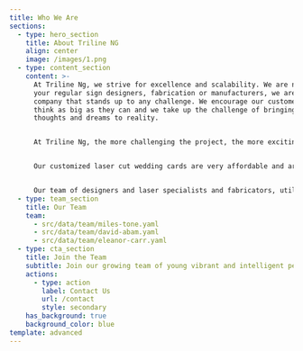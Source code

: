 ```yaml
---
title: Who We Are
sections:
  - type: hero_section
    title: About Triline NG
    align: center
    image: /images/1.png
  - type: content_section
    content: >-
      At Triline Ng, we strive for excellence and scalability. We are not just
      your regular sign designers, fabrication or manufacturers, we are a
      company that stands up to any challenge. We encourage our customers to
      think as big as they can and we take up the challenge of bringing their
      thoughts and dreams to reality.


      At Triline Ng, the more challenging the project, the more exciting it becomes. Our international partnership and collaboration means we stay ahead of the technology that drives the industry.


      Our customized laser cut wedding cards are very affordable and are a unique way to make that memorable statement – a collector’s item of all times.


      Our team of designers and laser specialists and fabricators, utilize the latest and best materials and methods to achieve incredible detail in finishing and product. You will not see our signs slip, slither or slant, except by design.
  - type: team_section
    title: Our Team
    team:
      - src/data/team/miles-tone.yaml
      - src/data/team/david-abam.yaml
      - src/data/team/eleanor-carr.yaml
  - type: cta_section
    title: Join the Team
    subtitle: Join our growing team of young vibrant and intelligent people.
    actions:
      - type: action
        label: Contact Us
        url: /contact
        style: secondary
    has_background: true
    background_color: blue
template: advanced
---
```

